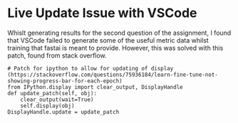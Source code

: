 # Live Update Issue with VSCode

Whislt generating results for the second question of the assignment, I found that VSCode failed to generate some of the useful metric data whilst training that fastai is meant to provide. However, this was solved with this patch, found from stack overflow.

```
# Patch for ipython to allow for updating of display (https://stackoverflow.com/questions/75936184/learn-fine-tune-not-showing-progress-bar-for-each-epoch)
from IPython.display import clear_output, DisplayHandle
def update_patch(self, obj):
    clear_output(wait=True)
    self.display(obj)
DisplayHandle.update = update_patch
```